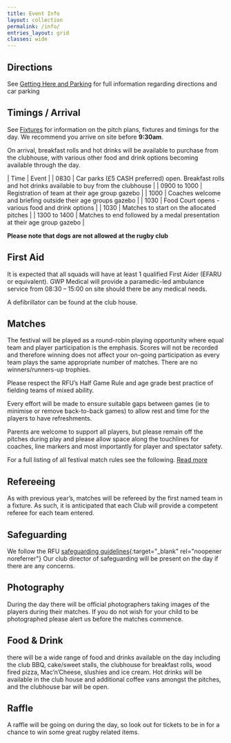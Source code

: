 ```yaml
---
title: Event Info
layout: collection
permalink: /info/
entries_layout: grid
classes: wide
---
```

## Directions
See [Getting Here and Parking](/getting-hereandparking) for full information regarding directions and car parking 

## Timings / Arrival
See [Fixtures](/fixtures) for information on the pitch plans, fixtures and timings for the day. We recommend you arrive on site before **9:30am**.

On arrival, breakfast rolls and hot drinks will be available to purchase from the clubhouse, with various other food and drink options becoming available through the day.

| Time  |  Event  |
| 0830 | Car parks (£5 CASH preferred) open. Breakfast rolls and hot drinks available to buy from the clubhouse |
| 0900 to 1000 | Registration of team at their age group gazebo |
| 1000 | Coaches welcome and briefing outside their age groups gazebo |
| 1030 | Food Court opens - various food and drink options |
| 1030 | Matches to start on the allocated pitches |
| 1300 to 1400 | Matches to end followed by a medal presentation at their age group gazebo |

**Please note that dogs are not allowed at the rugby club**

## First Aid
It is expected that all squads will have at least 1 qualified First Aider (EFARU or equivalent).
GWP Medical will provide a paramedic-led ambulance service from 08:30 – 15:00 on site should there be any medical needs. 

A defibrillator can be found at the club house.

## Matches
The festival will be played as a round-robin playing opportunity where equal team and player participation is the emphasis.  Scores will not be recorded and therefore winning does not affect your on-going participation as every team plays the same appropriate number of matches.  There are no winners/runners-up trophies.

Please respect the RFU’s Half Game Rule and age grade best practice of fielding teams of mixed ability. 

Every effort will be made to ensure suitable gaps between games (ie to minimise or remove back-to-back games) to allow rest and time for the players to have refreshments.

Parents are welcome to support all players, but please remain off the pitches during play and please allow space along the touchlines for coaches, line markers and most importantly for player and spectator safety.

For a full listing of all festival match rules see the following. 
<a href="/assets/docs/BoA_rules_2025v1.pdf" class="btn btn--primary" target="_blank">Read more</a>

## Refereeing
As with previous year’s, matches will be refereed by the first named team in a fixture. As such, it is anticipated that each Club will provide a competent referee for each team entered.

## Safeguarding
We follow the RFU [safeguarding guidelines](https://www.englandrugby.com/governance/safeguarding){:target="_blank" rel="noopener noreferrer"}
Our club director of safeguarding will be present on the day if there are any concerns.

## Photography
During the day there will be official photographers taking images of the players during their matches. If you do not wish for your child to be photographed please alert us before the matches commence.

## Food & Drink
there will be a wide range of food and drinks available on the day including the club BBQ, cake/sweet stalls, the clubhouse for breakfast rolls, wood fired pizza, Mac’n’Cheese, slushies and ice cream. Hot drinks will be available in the club house and additional coffee vans amongst the pitches, and the clubhouse bar will be open.

## Raffle
A raffle will be going on during the day, so look out for tickets to be in for a chance to win some great rugby related items.